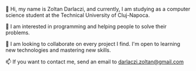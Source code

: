 👋 Hi, my name is Zoltan Darlaczi, and currently, I am studying as a computer science student at the Technical University of Cluj-Napoca.

👀 I am interested in programming and helping people to solve their problems.

💞️ I am looking to collaborate on every project I find. I'm open to learning new technologies and mastering new skills.

📫 If you want to contact me, send an email to darlaczi.zoltan@gmail.com
